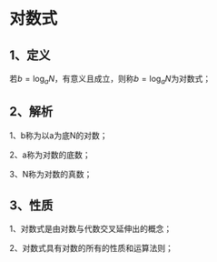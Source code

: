 # 对数式
## 1、定义
若$b=\log_{a}{N}$，有意义且成立，则称$b=\log_{a}{N}$为对数式；

## 2、解析
1、b称为以a为底N的对数；

2、a称为对数的底数；

3、N称为对数的真数；

## 3、性质
1、对数式是由对数与代数交叉延伸出的概念；

2、对数式具有对数的所有的性质和运算法则；
